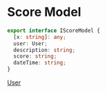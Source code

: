 # Score Model

```ts
export interface IScoreModel {
  [x: string]: any;
  user: User;
  description: string;
  score: string;
  dateTime: string;
}
```

[User](#/types_User.md)
